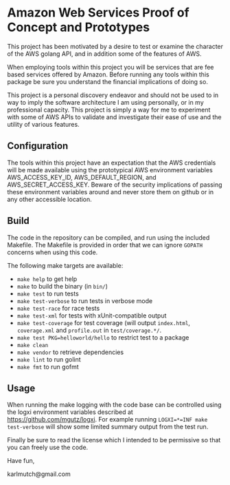 # Amazon Web Services Proof of Concept and Prototypes

This project has been motivated by a desire to test or examine the character of the AWS golang API, and in addition some of the features of AWS.

When employing tools within this project you will be services that are fee based services offered by Amazon.
Before running any tools within this package be sure you understand the financial implications of doing so.

This project is a personal discovery endeavor and should not be used to in way to imply the software architecture I am using personally, or in my professional capacity.  This project is simply a way for me to experiment with some of AWS APIs to validate and investigate their ease of use and the utility of various features.

## Configuration


The tools within this project have an expectation that the AWS credentials will be made available using the prototypical AWS environment variables AWS_ACCESS_KEY_ID, AWS_DEFAULT_REGION, and AWS_SECRET_ACCESS_KEY.  Beware of the security implications of passing these environment variables around and never store them on github or in any other accessible location.

## Build

The code in the repository can be compiled, and run using the included Makefile.  The Makefile is provided in order that we can ignore `GOPATH` concerns when using this code.

The following make targets are available:

 - `make help` to get help
 - `make` to build the binary (in `bin/`)
 - `make test` to run tests
 - `make test-verbose` to run tests in verbose mode
 - `make test-race` for race tests
 - `make test-xml` for tests with xUnit-compatible output
 - `make test-coverage` for test coverage (will output `index.html`, `coverage.xml` and `profile.out` in `test/coverage.*/`.
 - `make test PKG=helloworld/hello` to restrict test to a package
 - `make clean`
 - `make vendor` to retrieve dependencies
 - `make lint` to run golint
 - `make fmt` to run gofmt

## Usage

When running the make logging with the code base can be controlled using the logxi environment variables described at https://github.com/mgutz/logxi.  For example running `LOGXI=*=INF make test-verbose` will show some limited summary output from the test run.

Finally be sure to read the license which I intended to be permissive so that you can freely use the code.

Have fun,
<p>
karlmutch@gmail.com

